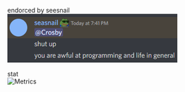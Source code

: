endorced by seesnail  
![](https://github.com/RacoonDog/RacoonDog/blob/main/csnail.PNG?raw=true)

stat  
![Metrics](https://metrics.lecoq.io/RacoonDog?template=classic&languages=1&people=1&notable=1&base.indepth=false&base.hireable=false&languages.limit=8&languages.threshold=0%25&languages.other=false&languages.colors=github&languages.sections=most-used&languages.indepth=false&languages.analysis.timeout=15&languages.categories=markup%2C%20programming&languages.recent.categories=markup%2C%20programming&languages.recent.load=300&languages.recent.days=14&people.limit=24&people.identicons=false&people.identicons.hide=false&people.size=28&people.types=followers%2C%20following&people.shuffle=false&notable.from=organization&notable.repositories=false&notable.indepth=false&notable.types=commit&config.timezone=America%2FToronto)
